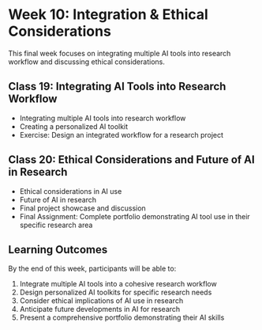 # Week 10: Integration & Ethical Considerations

This final week focuses on integrating multiple AI tools into research workflow and discussing ethical considerations.

## Class 19: Integrating AI Tools into Research Workflow

- Integrating multiple AI tools into research workflow
- Creating a personalized AI toolkit
- Exercise: Design an integrated workflow for a research project

## Class 20: Ethical Considerations and Future of AI in Research

- Ethical considerations in AI use
- Future of AI in research
- Final project showcase and discussion
- Final Assignment: Complete portfolio demonstrating AI tool use in their specific research area

## Learning Outcomes

By the end of this week, participants will be able to:

1. Integrate multiple AI tools into a cohesive research workflow
2. Design personalized AI toolkits for specific research needs
3. Consider ethical implications of AI use in research
4. Anticipate future developments in AI for research
5. Present a comprehensive portfolio demonstrating their AI skills